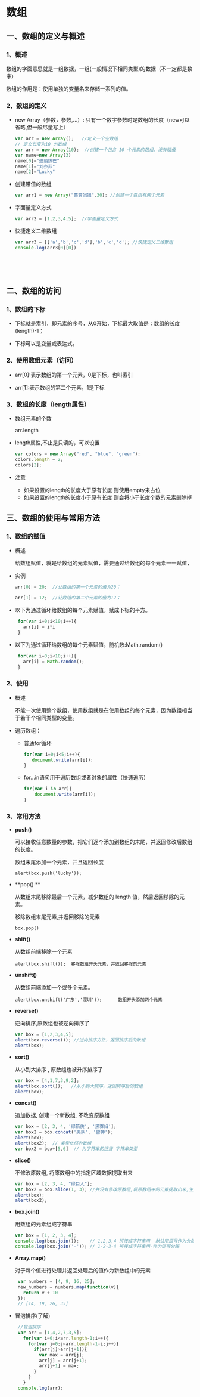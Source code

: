 # 数组

## 一、数组的定义与概述

### 1、概述

数组的字面意思就是一组数据，一组(一般情况下相同类型)的数据（不一定都是数字）

数组的作用是：使用单独的变量名来存储一系列的值。

### 2、数组的定义

+ new Array（参数，参数,...）: 只有一个数字参数时是数组的长度（new可以省略,但一般尽量写上）

  ```javascript
  var arr = new Array();   //定义一个空数组 
  // 定义长度为10 的数组
  var arr = new Array(10);  //创建一个包含 10 个元素的数组，没有赋值
  var name=new Array(3)
  name[0]="迪丽热巴"
  name[1]="刘亦菲"
  name[2]="Lucky"
  ```

+ 创建带值的数组

  ```javascript
  var arr1 = new Array("芙蓉姐姐",30); //创建一个数组有两个元素
  ```

+ 字面量定义方式

  ```javascript
  var arr2 = [1,2,3,4,5];  //字面量定义方式
  ```

+ 快捷定义二维数组

  ```javascript
  var arr3 = [['a','b','c','d'],'b','c','d']; //快捷定义二维数组
  console.log(arr3[0][0])
  ```

  ​

  ​	

## 二、数组的访问

### 1、数组的下标

+ 下标就是索引，即元素的序号，从0开始，下标最大取值是：数组的长度(length)-1；

+ 下标可以是变量或表达式。

### 2、使用数组元素（访问） 

+ arr[0]:表示数组的第一个元素，0是下标，也叫索引

+ arr[1]:表示数组的第二个元素，1是下标

### 3、数组的长度（length属性）

+ 数组元素的个数    

  arr.length

+ length属性,不止是只读的，可以设置

  ```javascript
  var colors = new Array("red", "blue", "green");
  colors.length = 2;
  colors[2];
  ```

+ 注意

  + 如果设置的length的长度大于原有长度 则使用empty来占位
  + 如果设置的length的长度小于原有长度  则会将小于长度个数的元素删除掉




## 三、数组的使用与常用方法

### 1、数组的赋值

+ 概述

  给数组赋值，就是给数组的元素赋值，需要通过给数组的每个元素一一赋值，


+ 实例

  ```javascript
  arr[0] = 20;  //让数组的第一个元素的值为20；

  arr[1] = 12;  //让数组的第二个元素的值为12；
  ```

+ 以下为通过循环给数组的每个元素赋值，赋成下标的平方。

  ```javascript
   for(var i=0;i<10;i++){
     arr[i] = i*i
   }
  ```

+ 以下为通过循环给数组的每个元素赋值，随机数:Math.random()

  ```javascript
   for(var i=0;i<10;i++){
     arr[i] = Math.random();
   }
  ```


### 2、使用

+ 概述

  不能一次使用整个数组，使用数组就是在使用数组的每个元素，因为数组相当于若干个相同类型的变量。

+ 遍历数组：
  + 普通for循环

    ```javascript
    for(var i=0;i<5;i++){
       document.write(arr[i]);
    }
    ```

  + for...in语句用于遍历数组或者对象的属性（快速遍历）

    ```javascript
    for(var i in arr){
      	document.write(arr[i]);
    }
    ```

### 3、常用方法

+ **push()**         

  可以接收任意数量的参数，把它们逐个添加到数组的末尾，并返回修改后数组的长度。

  数组末尾添加一个元素，并且返回长度

  `alert(box.push('lucky')); `

+ **pop() **          

  从数组末尾移除最后一个元素，减少数组的 length 值，然后返回移除的元素。  

  移除数组末尾元素,并返回移除的元素

  `box.pop()`

+ **shift()**         

  从数组前端移除一个元素

  `alert(box.shift());	移除数组开头元素，并返回移除的元素`

+ **unshift()** 

   从数组前端添加一个或多个元素。

   `alert(box.unshift('广东','深圳'));		数组开头添加两个元素`

+ **reverse()**     

  逆向排序,原数组也被逆向排序了

  ```javascript
  var box = [1,2,3,4,5];
  alert(box.reverse()); //逆向排序方法，返回排序后的数组
  alert(box);    
  ```

+ **sort()**            

  从小到大排序 , 原数组也被升序排序了

  ```javascript
  var box = [4,1,7,3,9,2];
  alert(box.sort());   //从小到大排序，返回排序后的数组
  alert(box);  
  ```

+ **concat()** 

  追加数据, 创建一个新数组, 不改变原数组

  ```javascript
  var box = [2, 3, 4, '绿箭侠', '黑寡妇'];
  var box2 = box.concat('美队', '雷神');
  alert(box);
  alert(box2);  // 类型依然为数组
  var box2 = box+[5,6]  // 为字符串的连接 字符串类型
  ```

+ **slice()**

  不修改原数组, 将原数组中的指定区域数据提取出来

  ```javascript
  var box = [2, 3, 4, "绿巨人"];
  var box2 = box.slice(1, 3); //并没有修改原数组,将原数组中的元素提取出来,生成新数组,取的是下标在区域: [1,3)
  alert(box);
  alert(box2);
  ```

+ **box.join()**

   用数组的元素组成字符串

  ```javascript
  var box = [1, 2, 3, 4];
  console.log(box.join());    // 1,2,3,4 拼接成字符串用  默认用逗号作为分隔
  console.log(box.join('-')); // 1-2-3-4 拼接成字符串用-作为值得分隔
  ```

+ **Array.map()**  

   对于每个值进行处理并返回处理后的值作为新数组中的元素 

  ```javascript
   var numbers = [4, 9, 16, 25];
   new_numbers = numbers.map(function(v){
     return v + 10
   });
   // [14, 19, 26, 35]
  ```

+ 冒泡排序(了解)

  ```javascript
   //冒泡排序
   var arr = [1,4,2,7,3,5];
     for(var i=0;i<arr.length-1;i++){
       for(var j=0;j<arr.length-1-i;j++){
         if(arr[j]>arr[j+1]){
           var max = arr[j];
           arr[j] = arr[j+1];
           arr[j+1] = max;
         }
       }
     }
   console.log(arr);
  ```




